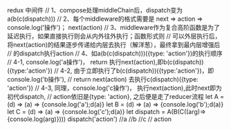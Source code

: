redux
中间件
// 1、compose处理middleChain后，dispatch变为 a(b(c(dispatch)))
// 2、每个middleware的格式需要是 next => action => console.log('操作')； next(action)
// 3、middleware作为复合高阶函数是为了延迟执行，如果直接执行则会从内外往外执行；函数形式则
// 可以外层执行后，将next(action)的结果逐步传递给内层去执行（解洋葱），最终拿到最内层增强后
// 的dispatch执行action
// 4、如a(b(c(dispatch)))({type: 'action'})的执行顺序
// 4-1, console.log('a操作')， return 执行next(action),即b(c(dispatch))({type:'action'})
// 4-2, 由于立即执行了b(c(dispatch))({type:'action'})，即console.log('b操作'),
// return next(action) 去执行c(dispatch)({type: 'action'})
// 4-3, 同理，console.log('c操作')， 执行next(action),此时next即为初代dispatch,
// action依旧是{type: 'action}, 之后便是走了reducer流程
let A = (d) => (a) => {console.log('a');d(a)}
let B = (d) => (a) => {console.log('b');d(a)}
let C = (d) => (a) => {console.log('c');d(a)}
let dispatch = A(B(C((arg)=> {console.log(arg)})))
dispatch('action') 
//a
//b
//c
// action